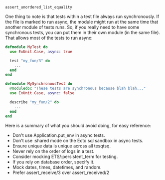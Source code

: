 `assert_unordered_list_equality`

One thing to note is that tests within a test file always run synchronously. If the file is marked to run async, the module might run at the same time that another module of tests runs. So, if you really need to have some synchronous tests, you can put them in their own module (in the same file). That allows most of the tests to run async:

```elixir
defmodule MyTest do
  use ExUnit.Case, async: true

  test "my_fun/3" do
    ...
  end
end

defmodule MySynchronousTest do
  @moduledoc "These tests are synchronous because blah blah..."
  use ExUnit.Case, async: false

  describe "my_fun/2" do
    ...
  end
end
```

Here is a summary of what you should avoid doing, for easy reference:

- Don't use Application.put_env in async tests.
- Don't use :shared mode on the Ecto sql sandbox in async tests.
- Ensure unique data is unique across all tesqtsq.
- Never rely on the order of logs in a test.
- Consider mocking ETS/:persistent_term for testing.
- If you rely on database order, specify it.
- Mock dates, times, datetimes, and random.
- Prefer assert_receive/3 over assert_received/2
